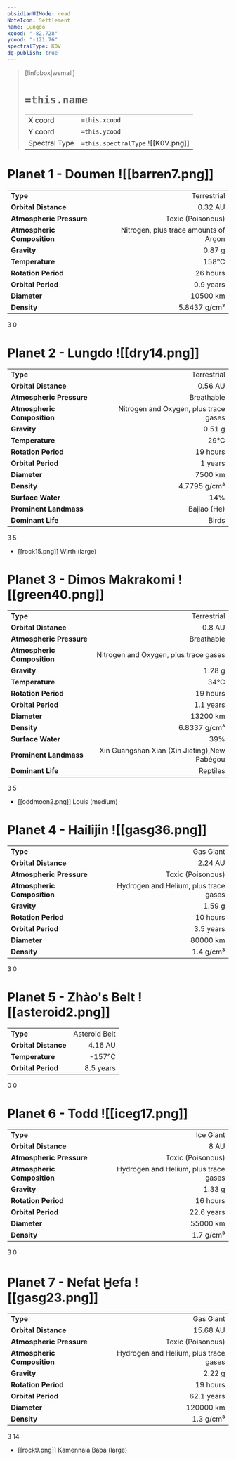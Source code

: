 ```yaml
---
obsidianUIMode: read
NoteIcon: Settlement
name: Lungdo
xcood: "-82.728"
ycood: "-121.76"
spectralType: K0V
dg-publish: true
---
```

> [!infobox|wsmall]
> # `=this.name`
> | | |
> | - | - |
> | X coord | `=this.xcood` |
> | Y coord| `=this.ycood` |
> | Spectral Type | `=this.spectralType` ![[K0V.png]] |

# Planet 1 - Doumen ![[barren7.png]]
|                             |                           |
| --------------------------- | -------------------------:|
| **Type**                    |             Terrestrial |
| **Orbital Distance**        |   0.32 AU |
| **Atmospheric Pressure**    |       Toxic (Poisonous) |
| **Atmospheric Composition** |      Nitrogen, plus trace amounts of Argon |
| **Gravity**                 |        0.87 g |
| **Temperature**             |    158°C |
| **Rotation Period**         |  26 hours |
| **Orbital Period** | 0.9 years |
| **Diameter**                |      10500 km | 
| **Density**                 |    5.8437 g/cm³ |



3
0



# Planet 2 - Lungdo ![[dry14.png]]
|                             |                           |
| --------------------------- | -------------------------:|
| **Type**                    |             Terrestrial |
| **Orbital Distance**        |   0.56 AU |
| **Atmospheric Pressure**    |       Breathable |
| **Atmospheric Composition** |      Nitrogen and Oxygen, plus trace gases |
| **Gravity**                 |        0.51 g |
| **Temperature**             |    29°C |
| **Rotation Period**         |  19 hours |
| **Orbital Period** | 1 years |
| **Diameter**                |      7500 km | 
| **Density**                 |    4.7795 g/cm³ |
| **Surface Water**           |           14% | 
| **Prominent Landmass**      |         Bajiao (He) | 
| **Dominant Life**           |         Birds |



3
5

- [[rock15.png]] Wirth (large)

# Planet 3 - Dimos Makrakomi ![[green40.png]]
|                             |                           |
| --------------------------- | -------------------------:|
| **Type**                    |             Terrestrial |
| **Orbital Distance**        |   0.8 AU |
| **Atmospheric Pressure**    |       Breathable |
| **Atmospheric Composition** |      Nitrogen and Oxygen, plus trace gases |
| **Gravity**                 |        1.28 g |
| **Temperature**             |    34°C |
| **Rotation Period**         |  19 hours |
| **Orbital Period** | 1.1 years |
| **Diameter**                |      13200 km | 
| **Density**                 |    6.8337 g/cm³ |
| **Surface Water**           |           39% | 
| **Prominent Landmass**      |         Xin Guangshan Xian (Xin Jieting),New Pabégou | 
| **Dominant Life**           |         Reptiles |



3
5

- [[oddmoon2.png]] Louis (medium)

# Planet 4 - Hailijin ![[gasg36.png]]
|                             |                           |
| --------------------------- | -------------------------:|
| **Type**                    |             Gas Giant |
| **Orbital Distance**        |   2.24 AU |
| **Atmospheric Pressure**    |       Toxic (Poisonous) |
| **Atmospheric Composition** |      Hydrogen and Helium, plus trace gases |
| **Gravity**                 |        1.59 g |
| **Rotation Period**         |  10 hours |
| **Orbital Period** | 3.5 years |
| **Diameter**                |      80000 km | 
| **Density**                 |    1.4 g/cm³ |



3
0



# Planet 5 - Zhào's Belt ![[asteroid2.png]]
|                             |                           |
| --------------------------- | -------------------------:|
| **Type**                    |             Asteroid Belt |
| **Orbital Distance**        |   4.16 AU |
| **Temperature**             |    -157°C |
| **Orbital Period** | 8.5 years |



0
0



# Planet 6 - Todd ![[iceg17.png]]
|                             |                           |
| --------------------------- | -------------------------:|
| **Type**                    |             Ice Giant |
| **Orbital Distance**        |   8 AU |
| **Atmospheric Pressure**    |       Toxic (Poisonous) |
| **Atmospheric Composition** |      Hydrogen and Helium, plus trace gases |
| **Gravity**                 |        1.33 g |
| **Rotation Period**         |  16 hours |
| **Orbital Period** | 22.6 years |
| **Diameter**                |      55000 km | 
| **Density**                 |    1.7 g/cm³ |



3
0



# Planet 7 - Nefat H̱efa ![[gasg23.png]]
|                             |                           |
| --------------------------- | -------------------------:|
| **Type**                    |             Gas Giant |
| **Orbital Distance**        |   15.68 AU |
| **Atmospheric Pressure**    |       Toxic (Poisonous) |
| **Atmospheric Composition** |      Hydrogen and Helium, plus trace gases |
| **Gravity**                 |        2.22 g |
| **Rotation Period**         |  19 hours |
| **Orbital Period** | 62.1 years |
| **Diameter**                |      120000 km | 
| **Density**                 |    1.3 g/cm³ |



3
14

- [[rock9.png]] Kamennaia Baba (large)

